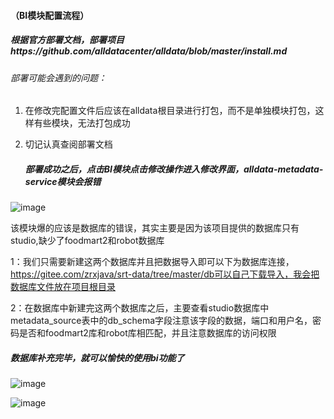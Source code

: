 #### （BI模块配置流程）

##### 根据官方部署文档，部署项目https://github.com/alldatacenter/alldata/blob/master/install.md

###### 部署可能会遇到的问题：

1. 在修改完配置文件后应该在alldata根目录进行打包，而不是单独模块打包，这样有些模块，无法打包成功

2. 切记认真查阅部署文档

   ##### 部署成功之后，点击BI模块点击修改操作进入修改界面，alldata-metadata-service模块会报错

  ![image](https://github.com/LMR-up/alldata/assets/80820139/d7957d60-3d5b-490b-aa48-413c696bb277)


   该模块爆的应该是数据库的错误，其实主要是因为该项目提供的数据库只有studio,缺少了foodmart2和robot数据库

   1：我们只需要新建这两个数据库并且把数据导入即可以下为数据库连接，https://gitee.com/zrxjava/srt-data/tree/master/db可以自己下载导入，我会把数据库文件放在项目根目录

   2：在数据库中新建完这两个数据库之后，主要查看studio数据库中metadata_source表中的db_schema字段注意该字段的数据，端口和用户名，密码是否和foodmart2库和robot库相匹配，并且注意数据库的访问权限

   ##### 数据库补充完毕，就可以愉快的使用bi功能了
   ![image](https://github.com/LMR-up/alldata/assets/80820139/a4033dd8-8b7f-4995-adfd-6863565c8388)

![image](https://github.com/LMR-up/alldata/assets/80820139/18b097c8-f957-43b6-bdfb-f902a6eede45)
